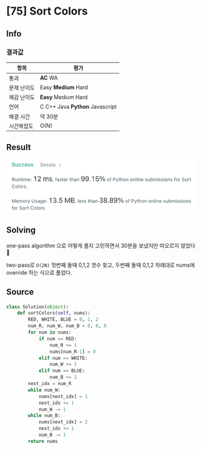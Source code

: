 # [75] Sort Colors

## Info

### 결과값

| 항목        | 평가                             |
| ----------- | -------------------------------- |
| 통과        | **AC** WA                        |
| 문제 난이도 | Easy **Medium** Hard             |
| 체감 난이도 | **Easy** Medium Hard             |
| 언어        | C C++ Java **Python** Javascript |
| 해결 시간   | 약 30분                          |
| 시간복잡도  | O(N)                             |

## Result

![75](75.png)

## Solving

one-pass algorithm 으로 어떻게 풀지 고민하면서 30분을 보냈지만 떠오르지 않았다🤔

two-pass로 `O(2N)` 첫번째 돌때 0,1,2 갯수 찾고, 두번째 돌때 0,1,2 차례대로 nums에 override 하는 식으로 풀었다.

## Source

```python
class Solution(object):
    def sortColors(self, nums):
        RED, WHITE, BLUE = 0, 1, 2
        num_R, num_W, num_B = 0, 0, 0
        for num in nums:
            if num == RED:
                num_R += 1
                nums[num_R-1] = 0
            elif num == WHITE:
                num_W += 1
            elif num == BLUE:
                num_B += 1
        next_idx = num_R
        while num_W:
            nums[next_idx] = 1
            next_idx += 1
            num_W -= 1
        while num_B:
            nums[next_idx] = 2
            next_idx += 1
            num_B -= 1
        return nums
```